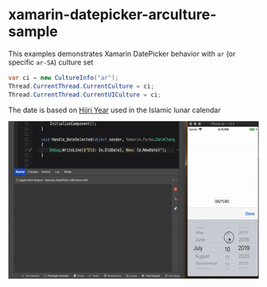 # xamarin-datepicker-arculture-sample

This examples demonstrates Xamarin DatePicker behavior with `ar` (or specific `ar-SA`) culture set

```csharp
var ci = new CultureInfo("ar");
Thread.CurrentThread.CurrentCulture = ci;
Thread.CurrentThread.CurrentUICulture = ci;
```

The date is based on [Hijri Year](https://en.wikipedia.org/wiki/Hijri_year) used in the Islamic lunar calendar

<img src="SolutionItems/xamarin.datepicker.arculture.sample.gif" alt=" Xamarin DatePicker Sample" height="316px" style="display:inline-block;" />